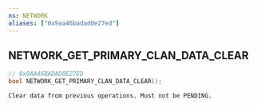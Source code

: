 ```yaml
---
ns: NETWORK
aliases: ["0x9aa46badad0e27ed"]
---
```

## NETWORK_GET_PRIMARY_CLAN_DATA_CLEAR

```c
// 0x9AA46BADAD0E27ED
bool NETWORK_GET_PRIMARY_CLAN_DATA_CLEAR();
```

```
Clear data from previous operations. Must not be PENDING.
```
